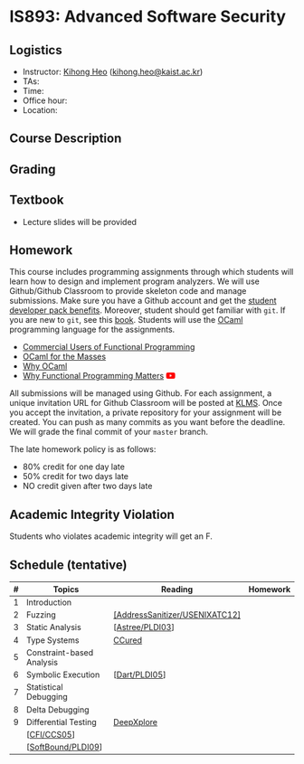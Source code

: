 # IS893: Advanced Software Security

## Logistics
- Instructor: [Kihong Heo](https://kihongheo.kaist.ac.kr) (kihong.heo@kaist.ac.kr)
- TAs: 
- Time: 
- Office hour: 
- Location: 

## Course Description

## Grading

## Textbook
- Lecture slides will be provided

## Homework
This course includes programming assignments through which students will learn how to design
and implement program analyzers.
We will use Github/Github Classroom to provide skeleton code and manage submissions.
Make sure you have a Github account and get the [student developer pack benefits](https://education.github.com/pack).
Moreover, student should get familiar with `git`.
If you are new to `git`, see this [book](https://git-scm.com/book/en/v2).
Students will use the [OCaml](https://ocaml.org) programming language for the assignments.

- [Commercial Users of Functional Programming](http://cufp.org/2017)
- [OCaml for the Masses](https://queue.acm.org/detail.cfm?id=2038036)
- [Why OCaml](https://blog.janestreet.com/why-ocaml/)
- [Why Functional Programming Matters](https://dl.acm.org/doi/10.1093/comjnl/32.2.98) [<img src="youtube_social_icon_red.png" width="16" />](https://youtu.be/1qBHf8DrWR8)

All submissions will be managed using Github.
For each assignment, a unique invitation URL for Github Classroom will be posted at [KLMS](http://klms.kaist.ac.kr).
Once you accept the invitation, a private repository for your assignment will be created.
You can push as many commits as you want before the deadline. We will grade the final commit of your `master` branch.

The late homework policy is as follows:
- 80% credit for one day late
- 50% credit for two days late
- NO credit given after two days late

## Academic Integrity Violation
Students who violates academic integrity will get an F.

## Schedule (tentative)
|#|Topics|Reading|Homework|
|-|------|-------|--------|
|1|Introduction||
|2|Fuzzing|[[AddressSanitizer/USENIXATC12]](https://www.usenix.org/system/files/conference/atc12/atc12-final39.pdf)|
|3|Static Analysis|[[Astree/PLDI03](https://dl.acm.org/doi/abs/10.1145/781131.781153)]|
|4|Type Systems|[CCured](https://dl.acm.org/doi/10.1145/1065887.1065892)|
|5|Constraint-based Analysis||
|6|Symbolic Execution|[[Dart/PLDI05](https://dl.acm.org/doi/abs/10.1145/1065010.1065036)]|
|7|Statistical Debugging||
|8|Delta Debugging||
|9|Differential Testing|[DeepXplore](https://dl.acm.org/doi/10.1145/3132747.3132785)|
||[[CFI/CCS05](https://dl.acm.org/doi/10.1145/1102120.1102165)]
||[[SoftBound/PLDI09](https://dl.acm.org/doi/abs/10.1145/1542476.1542504)]

